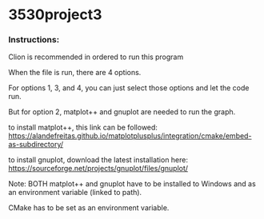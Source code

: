 # 3530project3

### Instructions:

Clion is recommended in ordered to run this program

When the file is run, there are 4 options.

For options 1, 3, and 4, you can just select those options
and let the code run.

But for option 2, matplot++ and gnuplot are needed
to run the graph.

to install matplot++, this link can be followed: 
https://alandefreitas.github.io/matplotplusplus/integration/cmake/embed-as-subdirectory/

to install gnuplot, download the latest installation here: 
https://sourceforge.net/projects/gnuplot/files/gnuplot/

Note: BOTH matplot++ and gnuplot have to be installed to Windows and as an environment variable (linked to path). 

CMake has to be set as an environment variable.
